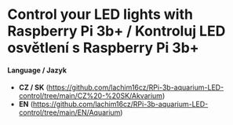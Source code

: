 # Control your LED lights with Raspberry Pi 3b+ / Kontroluj LED osvětlení s Raspberry Pi 3b+

#### Language / Jazyk
- **CZ / SK** (https://github.com/lachim16cz/RPi-3b-aquarium-LED-control/tree/main/CZ%20-%20SK/Akvarium)
- **EN** (https://github.com/lachim16cz/RPi-3b-aquarium-LED-control/tree/main/EN/Aquarium)
